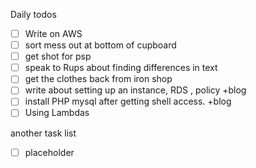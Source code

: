 Daily todos
- [ ] Write on AWS
- [ ] sort mess out at bottom of cupboard
- [ ] get shot for psp
- [ ] speak to Rups about finding differences in text
- [ ] get the clothes back from iron shop
- [ ] write about setting up an instance, RDS , policy +blog
- [ ] install PHP mysql after getting shell access. +blog
- [ ] Using Lambdas

another task list  
- [ ] placeholder


<!--stackedit_data:
eyJoaXN0b3J5IjpbLTI5OTgxODI3MCwxOTg3MTg3ODM1XX0=
-->
